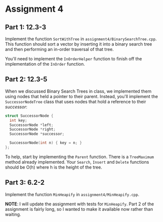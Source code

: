 # Assignment 4

## Part 1: 12.3-3

Implement the function `SortWithTree` in `assignment4/BinarySearchTree.cpp`. This function should
sort a vector by inserting it into a binary search tree and then performing an in-order traversal
of that tree.

You'll need to implement the `InOrderHelper` function to finish off the implementation of the `InOrder` function.

##  Part 2: 12.3-5

When we discussed Binary Search Trees in class, we implemented them using nodes that held a pointer to their parent.
Instead, you'll implement the `SuccessorNodeTree` class that uses nodes that hold a reference to their _successor_:
```c++
struct SuccessorNode {
  int key;
  SuccessorNode *left;
  SuccessorNode *right;
  SuccessorNode *successor;

  SuccessorNode(int n) { key = n; }
};
```
To help, start by implementing the `Parent` function. There is a `TreeMaximum` method already implemented. Your `Search`, `Insert` and `Delete` functions should
be O(h) where h is the height of the tree.


## Part 3: 6.2-2

Implement the function `MinHeapify` in `assignment4/MinHeapify.cpp`.

**NOTE**: I will update the assignment with tests for `MinHeapify`. Part 2 of the assignment is fairly long,
so I wanted to make it available now rather than waiting.